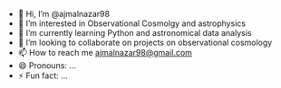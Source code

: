 - 👋 Hi, I’m @ajmalnazar98
- 👀 I’m interested in Observational Cosmolgy and astrophysics
- 🌱 I’m currently learning Python and astronomical data analysis
- 💞️ I’m looking to collaborate on projects on observational cosmology
- 📫 How to reach me ajmalnazar98@gmail.com
- 😄 Pronouns: ...
- ⚡ Fun fact: ...

<!---
ajmalnazar98/ajmalnazar98 is a ✨ special ✨ repository because its `README.md` (this file) appears on your GitHub profile.
You can click the Preview link to take a look at your changes.
--->
